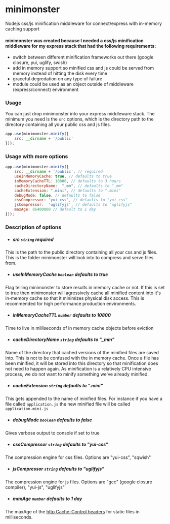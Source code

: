 minimonster
===========

Nodejs css/js minification middleware for connect/express with in-memory caching support


#### minimonster was created because I needed a css/js minification middleware for my express stack that had the following requirements:

- switch between different minification frameworks out there (google closure, yui, uglify, swish)
- add in memory support so minified css and js could be served from memory instead of hitting the disk every time
- graceful degredation on any type of failure
- module could be used as an object outside of middleware (express/connect) environment


### Usage

You can just drop minimonster into your express middleware stack. The minimum you need is the ```src``` options, which is the directory path to the directory containing all your public css and js files.

```javascript
app.use(minimonster.minify({ 
    src: __dirname + '/public'
}));
```


### Usage with more options

```javascript
app.use(minimonster.minify({ 
    src: __dirname + '/public', // required
    useInMemoryCache: true, // defaults to true
    inMemoryCacheTTL: 10800, // defaults to 3 hours
    cacheDirectoryName:  "_mm", // defaults to "_mm"
    cacheExtension: ".mini", // defaults to ".mini"
    debugMode: false, // defaults to false
    cssCompressor: 'yui-css', // defaults to "yui-css"
    jsCompressor:  'uglifyjs', // defaults to "uglifyjs"
    maxAge: 86400000 // default to 1 day
}));
```

### Description of options

- ##### src ```string``` required
This is the path to the public directory containing all your css and js files. This is the folder minimonster will look into to compress and serve files from.

- ##### useInMemoryCache ```boolean``` defaults to true
Flag telling minimonster to store results in memory cache or not. If this is set to true then minimonster will agressively cache all minified content into it's in-memory cache so that it minimizes physical disk access. This is recommended for high performance production environments.

- ##### inMemoryCacheTTL ```number``` defaults to 10800
Time to live in milliseconds of in memory cache objects before eviction

- ##### cacheDirectoryName ```string``` defaults to "_mm"
Name of the directory that cached versions of the minified files are saved into. This is not to be confused with the in memory cache. Once a file has been minified, it will be stored into this directory so that minification does not need to happen again. As minification is a relatively CPU intensive process, we do not want to minify something we've already minified.

- ##### cacheExtension ```string``` defaults to ".mini"
This gets appended to the name of minified files. For instance if you have a file called ```application.js``` the new minified file will be called ```application.mini.js```

- ##### debugMode ```boolean``` defaults to false
Gives verbose output to console if set to true

- ##### cssCompressor ```string``` defaults to "yui-css"
The compression engine for css files. Options are "yui-css", "sqwish"

- ##### jsCompressor ```string``` defaults to "uglifyjs"
The compression engine for js files. Options are "gcc" (google closure compiler), "yui-js", "uglifyjs"

- ##### maxAge ```number``` defaults to 1 day
The maxAge of the [http Cache-Control headers](http://www.w3.org/Protocols/rfc2616/rfc2616-sec14.html) for static files in milliseconds. 
